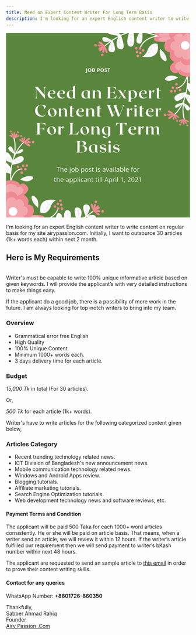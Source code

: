 ```yaml
---
title: Need an Expert Content Writer For Long Term Basis
description: I'm looking for an expert English content writer to write content on regular basis for my site airypassion.com
---
```

![Job Post](/assets/images/job-post.png)

I'm looking for an expert English content writer to write content on regular basis for my site airypassion.com. Initially, I want to outsource 30 articles (1k+ words each) within next 2 month.

## Here is My Requirements
<br>
Writer's must be capable to write 100% unique informative article based on given keywords. I will provide the applicant’s with very detailed instructions to make things easy.

If the applicant do a good job, there is a possibility of more work in the future. I am always looking for top-notch writers to bring into my team.

### Overview

- Grammatical error free English 
- High Quality 
- 100% Unique Content 
- Minimum 1000+ words each. 
- 3 days delivery time for each article. 

### Budget

*15,000 Tk* in total (For 30 articles).

Or,

*500 Tk* for each article (1k+ words).

Writer's have to write articles for the following categorized content given below,

### Articles Category

- Recent trending technology related news.
- ICT Division of Bangladesh's new announcement news. 
- Mobile communication technology related news.
- Windows and Android Apps review. 
- Blogging tutorials.
- Affiliate marketing tutorials. 
- Search Engine Optimization tutorials.
- Web development technology news and software reviews, etc. 

#### Payment Terms and Condition

The applicant will be paid 500 Taka for each 1000+ word articles consistently. He or she will be paid on article basis. That means, when a writer send an article, we will review it within 12 hours. If the writer’s article fulfilled our requirement then we will send payment to writer’s bKash number within next 48 hours.

The applicant are requested to send an sample article to [this email](mailto:info.rahiq@gmail.com) in order to prove their content writing skills.

#### Contact for any queries

WhatsApp Number: **+8801726-860350**

Thankfully,<br>
Sabber Ahmad Rahiq<br>
Founder<br>
[Airy Passion .Com](https://airypassion.com)
